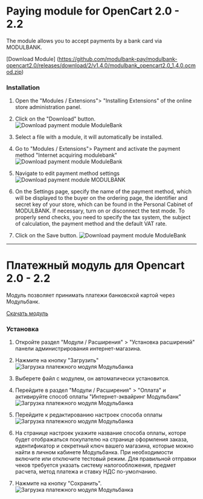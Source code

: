 # Paying module for OpenCart 2.0 - 2.2

The module allows you to accept payments by a bank card via MODULBANK.

[Download Module] (https://github.com/modulbank-pay/modulbank-opencart2.0/releases/download/2/v1.4.0/modulbank_opencart2.0_1.4.0.ocmod.zip)

### Installation

1. Open the "Modules / Extensions"> "Installing Extensions" of the online store administration panel.
2. Click on the "Download" button.
![Download payment module ModuleBank](https://modulbank-pay.github.io/screenshots/opencart20/1.png)
3. Select a file with a module, it will automatically be installed.
4. Go to "Modules / Extensions"> Payment and activate the payment method "Internet acquiring modulebank"
![Download payment module ModuleBank](https://modulbank-pay.github.io/screenshots/opencart20/2.png)
5. Navigate to edit payment method settings
![Download payment module MODULBANK](https://modulbank-pay.github.io/screenshots/opencart20/3.png)


5. On the Settings page, specify the name of the payment method, which will be displayed to the buyer on the ordering page, the identifier and secret key of your store, which can be found in the Personal Cabinet of MODULBANK. If necessary, turn on or disconnect the test mode.
To properly send checks, you need to specify the tax system, the subject of calculation, the payment method and the default VAT rate.
6. Click on the Save button.
![Download payment module ModuleBank](https://modulbank-pay.github.io/screenshots/opencart20/4.png)

-----

# Платежный модуль для Opencart 2.0 - 2.2

Модуль позволяет принимать платежи банковской картой через Модульбанк.

[Скачать модуль](https://github.com/modulbank-pay/modulbank-opencart2.0/releases/latest/download/modulbank_opencart2.0.ocmod.zip)

### Установка

1. Откройте раздел "Модули / Расширения" > "Установка расширений" панели администрирования интернет-магазина.
2. Нажмите на кнопку "Загрузить"
![Загрузка платежного модуля Модульбанка](https://modulbank-pay.github.io/screenshots/opencart20/1.png)
3. Выберете файл с модулем, он автоматически установится.
4. Перейдите в раздел "Модули / Расширения" > "Оплата" и активируйте способ оплаты "Интернет-эквайринг Модульбанк"
![Загрузка платежного модуля Модульбанка](https://modulbank-pay.github.io/screenshots/opencart20/2.png)
5. Перейдите к редактированию настроек способа оплаты
![Загрузка платежного модуля Модульбанка](https://modulbank-pay.github.io/screenshots/opencart20/3.png)


5. На странице настроек укажите название способа оплаты, которе будет отображаться покупателю на странице оформления заказа, идентификатор и секретный ключ вашего магазина, которые можно найти в личном кабинете Модульбанка. При необходимости включите или отключите тестовый режим.
Для правильной отправки чеков требуется указать систему налогообложения, предмет расчета, метод платежа и ставку НДС по-умолчанию.
6. Нажмите на кнопку "Сохранить".
![Загрузка платежного модуля Модульбанка](https://modulbank-pay.github.io/screenshots/opencart20/4.png)
